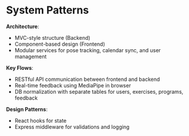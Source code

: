 # System Patterns

**Architecture**:
- MVC-style structure (Backend)
- Component-based design (Frontend)
- Modular services for pose tracking, calendar sync, and user management

**Key Flows**:
- RESTful API communication between frontend and backend
- Real-time feedback using MediaPipe in browser
- DB normalization with separate tables for users, exercises, programs, feedback

**Design Patterns**:
- React hooks for state
- Express middleware for validations and logging
